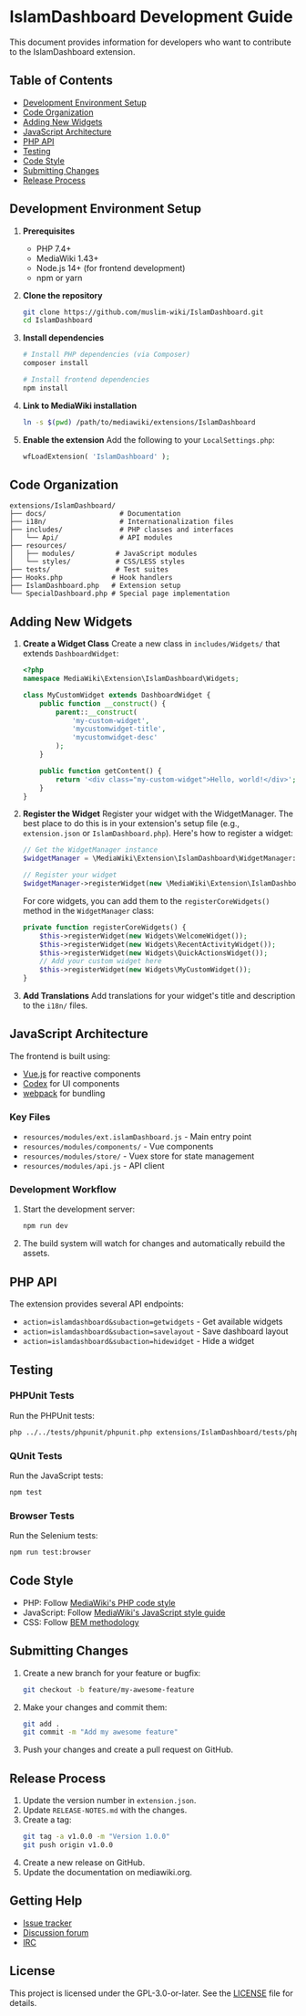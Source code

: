# IslamDashboard Development Guide

This document provides information for developers who want to contribute to the IslamDashboard extension.

## Table of Contents

- [Development Environment Setup](#development-environment-setup)
- [Code Organization](#code-organization)
- [Adding New Widgets](#adding-new-widgets)
- [JavaScript Architecture](#javascript-architecture)
- [PHP API](#php-api)
- [Testing](#testing)
- [Code Style](#code-style)
- [Submitting Changes](#submitting-changes)
- [Release Process](#release-process)

## Development Environment Setup

1. **Prerequisites**
   - PHP 7.4+
   - MediaWiki 1.43+
   - Node.js 14+ (for frontend development)
   - npm or yarn

2. **Clone the repository**
   ```bash
   git clone https://github.com/muslim-wiki/IslamDashboard.git
   cd IslamDashboard
   ```

3. **Install dependencies**
   ```bash
   # Install PHP dependencies (via Composer)
   composer install
   
   # Install frontend dependencies
   npm install
   ```

4. **Link to MediaWiki installation**
   ```bash
   ln -s $(pwd) /path/to/mediawiki/extensions/IslamDashboard
   ```

5. **Enable the extension**
   Add the following to your `LocalSettings.php`:
   ```php
   wfLoadExtension( 'IslamDashboard' );
   ```

## Code Organization

```
extensions/IslamDashboard/
├── docs/                  # Documentation
├── i18n/                  # Internationalization files
├── includes/              # PHP classes and interfaces
│   └── Api/               # API modules
├── resources/
│   ├── modules/          # JavaScript modules
│   └── styles/           # CSS/LESS styles
├── tests/                # Test suites
├── Hooks.php            # Hook handlers
├── IslamDashboard.php   # Extension setup
└── SpecialDashboard.php # Special page implementation
```

## Adding New Widgets

1. **Create a Widget Class**
   Create a new class in `includes/Widgets/` that extends `DashboardWidget`:

   ```php
   <?php
   namespace MediaWiki\Extension\IslamDashboard\Widgets;

   class MyCustomWidget extends DashboardWidget {
       public function __construct() {
           parent::__construct(
               'my-custom-widget',
               'mycustomwidget-title',
               'mycustomwidget-desc'
           );
       }

       public function getContent() {
           return '<div class="my-custom-widget">Hello, world!</div>';
       }
   }
   ```

2. **Register the Widget**
   Register your widget with the WidgetManager. The best place to do this is in your extension's setup file (e.g., `extension.json` or `IslamDashboard.php`). Here's how to register a widget:

   ```php
   // Get the WidgetManager instance
   $widgetManager = \MediaWiki\Extension\IslamDashboard\WidgetManager::getInstance();
   
   // Register your widget
   $widgetManager->registerWidget(new \MediaWiki\Extension\IslamDashboard\Widgets\MyCustomWidget());
   ```

   For core widgets, you can add them to the `registerCoreWidgets()` method in the `WidgetManager` class:

   ```php
   private function registerCoreWidgets() {
       $this->registerWidget(new Widgets\WelcomeWidget());
       $this->registerWidget(new Widgets\RecentActivityWidget());
       $this->registerWidget(new Widgets\QuickActionsWidget());
       // Add your custom widget here
       $this->registerWidget(new Widgets\MyCustomWidget());
   }
   ```

3. **Add Translations**
   Add translations for your widget's title and description to the `i18n/` files.

## JavaScript Architecture

The frontend is built using:
- [Vue.js](https://vuejs.org/) for reactive components
- [Codex](https://doc.wikimedia.org/codex/) for UI components
- [webpack](https://webpack.js.org/) for bundling

### Key Files

- `resources/modules/ext.islamDashboard.js` - Main entry point
- `resources/modules/components/` - Vue components
- `resources/modules/store/` - Vuex store for state management
- `resources/modules/api.js` - API client

### Development Workflow

1. Start the development server:
   ```bash
   npm run dev
   ```

2. The build system will watch for changes and automatically rebuild the assets.

## PHP API

The extension provides several API endpoints:

- `action=islamdashboard&subaction=getwidgets` - Get available widgets
- `action=islamdashboard&subaction=savelayout` - Save dashboard layout
- `action=islamdashboard&subaction=hidewidget` - Hide a widget

## Testing

### PHPUnit Tests

Run the PHPUnit tests:

```bash
php ../../tests/phpunit/phpunit.php extensions/IslamDashboard/tests/phpunit/
```

### QUnit Tests

Run the JavaScript tests:

```bash
npm test
```

### Browser Tests

Run the Selenium tests:

```bash
npm run test:browser
```

## Code Style

- PHP: Follow [MediaWiki's PHP code style](https://www.mediawiki.org/wiki/Manual:Coding_conventions/PHP)
- JavaScript: Follow [MediaWiki's JavaScript style guide](https://www.mediawiki.org/wiki/Manual:Coding_conventions/JavaScript)
- CSS: Follow [BEM methodology](http://getbem.com/)

## Submitting Changes

1. Create a new branch for your feature or bugfix:
   ```bash
   git checkout -b feature/my-awesome-feature
   ```

2. Make your changes and commit them:
   ```bash
   git add .
   git commit -m "Add my awesome feature"
   ```

3. Push your changes and create a pull request on GitHub.

## Release Process

1. Update the version number in `extension.json`.
2. Update `RELEASE-NOTES.md` with the changes.
3. Create a tag:
   ```bash
   git tag -a v1.0.0 -m "Version 1.0.0"
   git push origin v1.0.0
   ```
4. Create a new release on GitHub.
5. Update the documentation on mediawiki.org.

## Getting Help

- [Issue tracker](https://github.com/muslim-wiki/IslamDashboard/issues)
- [Discussion forum](https://www.mediawiki.org/wiki/Extension_talk:IslamDashboard)
- [IRC](irc://irc.freenode.net/#mediawiki)

## License

This project is licensed under the GPL-3.0-or-later. See the [LICENSE](LICENSE) file for details.
